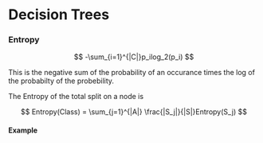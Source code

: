 # Decision Trees

### Entropy

$$
-\sum_{i=1}^{|C|}p_ilog_2(p_i)
$$

This is the negative sum of the probability of an occurance times the log of the probabilty of the probebility. 


The Entropy of the total split on a node is 

$$
Entropy(Class) = \sum_{j=1}^{|A|} \frac{|S_j|}{|S|}Entropy(S_j)
$$

#### Example
